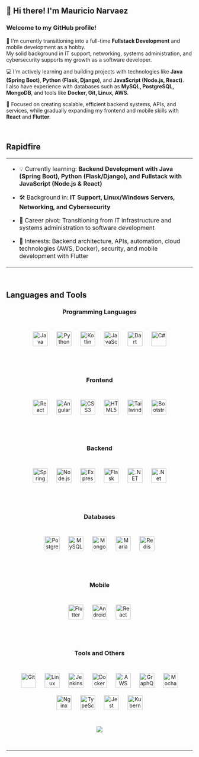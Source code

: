 ## 👋 Hi there! I'm Mauricio Narvaez  
  



### Welcome to my GitHub profile!  
🎯 I'm currently transitioning into a full-time **Fullstack Development** and mobile development as a hobby.  
My solid background in IT support, networking, systems administration, and cybersecurity supports my growth as a software developer.

💻 I'm actively learning and building projects with technologies like **Java (Spring Boot)**, **Python (Flask, Django)**, and **JavaScript (Node.js, React)**.  
I also have experience with databases such as **MySQL, PostgreSQL, MongoDB**, and tools like **Docker, Git, Linux, AWS**.

🚀 Focused on creating scalable, efficient backend systems, APIs, and services, while gradually expanding my frontend and mobile skills with **React** and **Flutter**. 
  

<br/>  


## Rapidfire  
<table><tr><td valign="top" width="100%">

- 💡 Currently learning: **Backend Development with Java (Spring Boot), Python (Flask/Django), and Fullstack with JavaScript (Node.js & React)**  
  

- 🛠️ Background in: **IT Support, Linux/Windows Servers, Networking, and Cybersecurity**  
  

- 🔄 Career pivot: Transitioning from IT infrastructure and systems administration to software development  
  

- 🌱 Interests: Backend architecture, APIs, automation, cloud technologies (AWS, Docker), security, and mobile development with Flutter  


</td><td valign="top" width="100%">



</td></tr></table>  

<br/>  


## Languages and Tools  
<div align="center">

### Programming Languages  
<br>  
<a href="https://www.java.com/" target="_blank"><img src="https://profilinator.rishav.dev/skills-assets/java-original-wordmark.svg" alt="Java" style="height:40px; width:auto; max-width:50px; margin:10px" /></a>  
<a href="https://www.python.org/" target="_blank"><img src="https://profilinator.rishav.dev/skills-assets/python-original.svg" alt="Python" style="height:40px; width:auto; max-width:50px; margin:10px" /></a>  
<a href="https://kotlinlang.org/" target="_blank"><img src="https://profilinator.rishav.dev/skills-assets/kotlinlang-icon.svg" alt="Kotlin" style="height:40px; width:auto; max-width:50px; margin:10px" /></a>  
<a href="https://www.javascript.com/" target="_blank"><img src="https://profilinator.rishav.dev/skills-assets/javascript-original.svg" alt="JavaScript" style="height:40px; width:auto; max-width:50px; margin:10px" /></a>  
<a href="https://dart.dev/" target="_blank"><img src="https://profilinator.rishav.dev/skills-assets/dartlang-icon.svg" alt="Dart" style="height:40px; width:auto; max-width:50px; margin:10px" /></a>  
<a href="https://docs.microsoft.com/en-us/dotnet/csharp/" target="_blank"><img src="https://profilinator.rishav.dev/skills-assets/csharp-original.svg" alt="C#" style="height:40px; width:auto; max-width:50px; margin:10px" /></a>  

<br><br>

### Frontend  
<br>  
<a href="https://reactjs.org/" target="_blank"><img src="https://profilinator.rishav.dev/skills-assets/react-original-wordmark.svg" alt="React" style="height:40px; width:auto; max-width:50px; margin:10px" /></a>  
<a href="https://angular.io/" target="_blank"><img src="https://profilinator.rishav.dev/skills-assets/angularjs-original.svg" alt="Angular" style="height:40px; width:auto; max-width:50px; margin:10px" /></a>  
<a href="https://www.w3schools.com/css/" target="_blank"><img src="https://profilinator.rishav.dev/skills-assets/css3-original-wordmark.svg" alt="CSS3" style="height:40px; width:auto; max-width:50px; margin:10px" /></a>  
<a href="https://en.wikipedia.org/wiki/HTML5" target="_blank"><img src="https://profilinator.rishav.dev/skills-assets/html5-original-wordmark.svg" alt="HTML5" style="height:40px; width:auto; max-width:50px; margin:10px" /></a>  
<a href="https://www.tailwindcss.com/" target="_blank"><img src="https://profilinator.rishav.dev/skills-assets/tailwindcss.svg" alt="Tailwind CSS" style="height:40px; width:auto; max-width:50px; margin:10px" /></a>  
<a href="https://getbootstrap.com/docs/3.4/javascript/" target="_blank"><img src="https://profilinator.rishav.dev/skills-assets/bootstrap-plain.svg" alt="Bootstrap" style="height:40px; width:auto; max-width:50px; margin:10px" /></a>  

<br><br>

### Backend  
<br>  
<a href="https://spring.io/projects/spring-framework" target="_blank"><img src="https://profilinator.rishav.dev/skills-assets/springio-icon.svg" alt="Spring" style="height:40px; width:auto; max-width:50px; margin:10px" /></a>  
<a href="https://nodejs.org/" target="_blank"><img src="https://profilinator.rishav.dev/skills-assets/nodejs-original-wordmark.svg" alt="Node.js" style="height:40px; width:auto; max-width:50px; margin:10px" /></a>  
<a href="https://expressjs.com/" target="_blank"><img src="https://profilinator.rishav.dev/skills-assets/express-original-wordmark.svg" alt="Express.js" style="height:40px; width:auto; max-width:50px; margin:10px" /></a>  
<a href="https://flask.palletsprojects.com/" target="_blank"><img src="https://profilinator.rishav.dev/skills-assets/flask.png" alt="Flask" style="height:40px; width:auto; max-width:50px; margin:10px" /></a>  
<a href="https://dotnet.microsoft.com/download/dotnet-framework" target="_blank"><img src="https://profilinator.rishav.dev/skills-assets/dot-net-original-wordmark.svg" alt=".NET" style="height:40px; width:auto; max-width:50px; margin:10px" /></a>  
<a href="https://dotnet.microsoft.com/download" target="_blank"><img src="https://profilinator.rishav.dev/skills-assets/dotnetcore.png" alt=".Net Core" style="height:40px; width:auto; max-width:50px; margin:10px" /></a>  

<br><br>

### Databases  
<br>  
<a href="https://www.postgresql.org/" target="_blank"><img src="https://profilinator.rishav.dev/skills-assets/postgresql-original-wordmark.svg" alt="PostgreSQL" style="height:40px; width:auto; max-width:50px; margin:10px" /></a>  
<a href="https://www.mysql.com/" target="_blank"><img src="https://profilinator.rishav.dev/skills-assets/mysql-original-wordmark.svg" alt="MySQL" style="height:40px; width:auto; max-width:50px; margin:10px" /></a>  
<a href="https://www.mongodb.com/" target="_blank"><img src="https://profilinator.rishav.dev/skills-assets/mongodb-original-wordmark.svg" alt="MongoDB" style="height:40px; width:auto; max-width:50px; margin:10px" /></a>  
<a href="https://mariadb.org/" target="_blank"><img src="https://profilinator.rishav.dev/skills-assets/mariadb.png" alt="Maria DB" style="height:40px; width:auto; max-width:50px; margin:10px" /></a>  
<a href="https://redis.io/" target="_blank"><img src="https://profilinator.rishav.dev/skills-assets/redis-original-wordmark.svg" alt="Redis" style="height:40px; width:auto; max-width:50px; margin:10px" /></a>  

<br><br>

### Mobile  
<br>  
<a href="https://flutter.dev/" target="_blank"><img src="https://profilinator.rishav.dev/skills-assets/flutterio-icon.svg" alt="Flutter" style="height:40px; width:auto; max-width:50px; margin:10px" /></a>  
<a href="https://www.android.com/intl/en_in/" target="_blank"><img src="https://profilinator.rishav.dev/skills-assets/android-original-wordmark.svg" alt="Android" style="height:40px; width:auto; max-width:50px; margin:10px" /></a>  
<a href="https://reactnative.dev/" target="_blank"><img src="https://cdn.worldvectorlogo.com/logos/react-2.svg" alt="React Native" style="height:40px; width:auto; max-width:50px; margin:10px" /></a>  

<br><br>

### Tools and Others  
<br>  
<a href="https://github.com/" target="_blank"><img src="https://profilinator.rishav.dev/skills-assets/git-scm-icon.svg" alt="Git" style="height:40px; width:auto; max-width:50px; margin:10px" /></a>  
<a href="https://www.linux.org/" target="_blank"><img src="https://profilinator.rishav.dev/skills-assets/linux-original.svg" alt="Linux" style="height:40px; width:auto; max-width:50px; margin:10px" /></a>  
<a href="https://www.jenkins.io/" target="_blank"><img src="https://profilinator.rishav.dev/skills-assets/jenkins-icon.svg" alt="Jenkins" style="height:40px; width:auto; max-width:50px; margin:10px" /></a>  
<a href="https://www.docker.com/" target="_blank"><img src="https://profilinator.rishav.dev/skills-assets/docker-original-wordmark.svg" alt="Docker" style="height:40px; width:auto; max-width:50px; margin:10px" /></a>  
<a href="https://aws.amazon.com/" target="_blank"><img src="https://profilinator.rishav.dev/skills-assets/amazonwebservices-original-wordmark.svg" alt="AWS" style="height:40px; width:auto; max-width:50px; margin:10px" /></a>  
<a href="https://graphql.org/" target="_blank"><img src="https://profilinator.rishav.dev/skills-assets/graphql.png" alt="GraphQL" style="height:40px; width:auto; max-width:50px; margin:10px" /></a>  
<a href="https://mochajs.org/" target="_blank"><img src="https://profilinator.rishav.dev/skills-assets/mocha.png" alt="Mocha" style="height:40px; width:auto; max-width:50px; margin:10px" /></a>  
<a href="https://www.nginx.com/" target="_blank"><img src="https://profilinator.rishav.dev/skills-assets/nginx-original.svg" alt="Nginx" style="height:40px; width:auto; max-width:50px; margin:10px" /></a>  
<a href="https://www.typescriptlang.org/" target="_blank"><img src="https://profilinator.rishav.dev/skills-assets/typescript-original.svg" alt="TypeScript" style="height:40px; width:auto; max-width:50px; margin:10px" /></a>  
<a href="https://www.jestjs.io/" target="_blank"><img src="https://profilinator.rishav.dev/skills-assets/jest.svg" alt="Jest" style="height:40px; width:auto; max-width:50px; margin:10px" /></a>  
<a href="https://kubernetes.io/" target="_blank"><img src="https://profilinator.rishav.dev/skills-assets/kubernetes-icon.svg" alt="Kubernetes" style="height:40px; width:auto; max-width:50px; margin:10px" /></a>  

</div>





<br/>  

<br/>  

<div align="center">
<img src="https://komarev.com/ghpvc/?username=madandev02&&style=flat-square" align="center" />
</div>  
  

<br/>  


<br />

----
